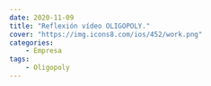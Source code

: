 ```yaml
---
date: 2020-11-09
title: "Reflexión vídeo OLIGOPOLY."
cover: "https://img.icons8.com/ios/452/work.png"
categories: 
    - Empresa
tags:
    - Oligopoly
---
```

